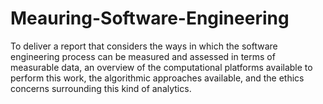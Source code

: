 # Meauring-Software-Engineering
To deliver a report that considers the ways in which the software engineering process can be measured and assessed in terms of measurable data, an overview of the computational platforms available to perform this work, the algorithmic approaches available, and the ethics concerns surrounding this kind of analytics.
